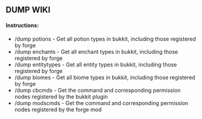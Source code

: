 ## DUMP WIKI

#### Instructions: 
 * /dump potions  - Get all potion types in bukkit, including those registered by forge
 * /dump enchants  - Get all enchant types in bukkit, including those registered by forge
 * /dump entitytypes  - Get all entity types in bukkit, including those registered by forge
 * /dump biomes  - Get all biome types in bukkit, including those registered by forge
 * /dump cbcmds  - Get the command and corresponding permission nodes registered by the bukkit plugin
 * /dump modscmds  - Get the command and corresponding permission nodes registered by the forge mod